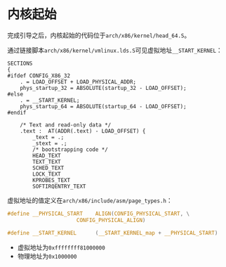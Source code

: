 # 内核起始

完成引导之后，内核起始的代码位于`arch/x86/kernel/head_64.S`。

通过链接脚本`arch/x86/kernel/vmlinux.lds.S`可见虚拟地址`__START_KERNEL`：
```x86asm
SECTIONS
{
#ifdef CONFIG_X86_32
	. = LOAD_OFFSET + LOAD_PHYSICAL_ADDR;
	phys_startup_32 = ABSOLUTE(startup_32 - LOAD_OFFSET);
#else
	. = __START_KERNEL;
	phys_startup_64 = ABSOLUTE(startup_64 - LOAD_OFFSET);
#endif

	/* Text and read-only data */
	.text :  AT(ADDR(.text) - LOAD_OFFSET) {
		_text = .;
		_stext = .;
		/* bootstrapping code */
		HEAD_TEXT
		TEXT_TEXT
		SCHED_TEXT
		LOCK_TEXT
		KPROBES_TEXT
		SOFTIRQENTRY_TEXT
```

虚拟地址的值定义在`arch/x86/include/asm/page_types.h`：
```c
#define __PHYSICAL_START	ALIGN(CONFIG_PHYSICAL_START, \
				      CONFIG_PHYSICAL_ALIGN)

#define __START_KERNEL		(__START_KERNEL_map + __PHYSICAL_START)
```

* 虚拟地址为`0xffffffff81000000`
* 物理地址为`0x1000000`